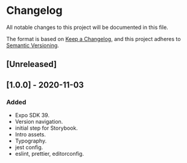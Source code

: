 # Changelog

All notable changes to this project will be documented in this file.

The format is based on [Keep a Changelog](https://keepachangelog.com/en/1.0.0/),
and this project adheres to [Semantic Versioning](https://semver.org/spec/v2.0.0.html).

## [Unreleased]

## [1.0.0] - 2020-11-03

### Added

- Expo SDK 39.
- Version navigation.
- initial step for Storybook.
- Intro assets.
- Typography.
- jest config.
- eslint, prettier, editorconfig.
